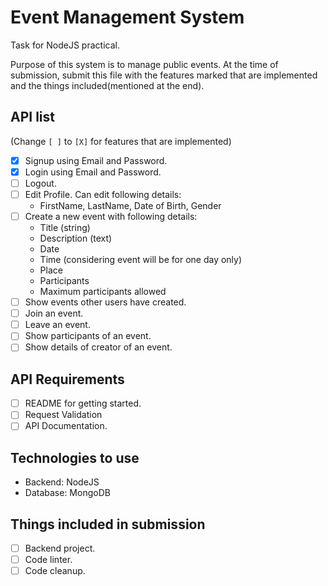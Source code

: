 # Event Management System

Task for NodeJS practical.

Purpose of this system is to manage public events. At the time of submission, submit this file with the features marked that are implemented and the things included(mentioned at the end).

## API list

(Change `[ ]` to `[X]` for features that are implemented)

- [X] Signup using Email and Password.
- [X] Login using Email and Password.
- [ ] Logout.
- [ ] Edit Profile. Can edit following details:
  - FirstName, LastName, Date of Birth, Gender
- [ ] Create a new event with following details:
  - Title (string)
  - Description (text)
  - Date
  - Time (considering event will be for one day only)
  - Place
  - Participants
  - Maximum participants allowed
- [ ] Show events other users have created.
- [ ] Join an event.
- [ ] Leave an event.
- [ ] Show participants of an event.
- [ ] Show details of creator of an event.

## API Requirements

- [ ] README for getting started.
- [ ] Request Validation
- [ ] API Documentation.

## Technologies to use

- Backend: NodeJS
- Database: MongoDB

## Things included in submission

- [ ] Backend project.
- [ ] Code linter.
- [ ] Code cleanup.
